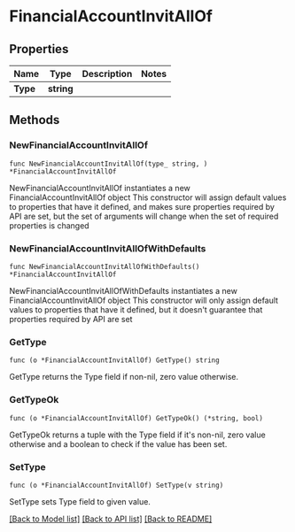 # FinancialAccountInvitAllOf

## Properties

Name | Type | Description | Notes
------------ | ------------- | ------------- | -------------
**Type** | **string** |  | 

## Methods

### NewFinancialAccountInvitAllOf

`func NewFinancialAccountInvitAllOf(type_ string, ) *FinancialAccountInvitAllOf`

NewFinancialAccountInvitAllOf instantiates a new FinancialAccountInvitAllOf object
This constructor will assign default values to properties that have it defined,
and makes sure properties required by API are set, but the set of arguments
will change when the set of required properties is changed

### NewFinancialAccountInvitAllOfWithDefaults

`func NewFinancialAccountInvitAllOfWithDefaults() *FinancialAccountInvitAllOf`

NewFinancialAccountInvitAllOfWithDefaults instantiates a new FinancialAccountInvitAllOf object
This constructor will only assign default values to properties that have it defined,
but it doesn't guarantee that properties required by API are set

### GetType

`func (o *FinancialAccountInvitAllOf) GetType() string`

GetType returns the Type field if non-nil, zero value otherwise.

### GetTypeOk

`func (o *FinancialAccountInvitAllOf) GetTypeOk() (*string, bool)`

GetTypeOk returns a tuple with the Type field if it's non-nil, zero value otherwise
and a boolean to check if the value has been set.

### SetType

`func (o *FinancialAccountInvitAllOf) SetType(v string)`

SetType sets Type field to given value.



[[Back to Model list]](../README.md#documentation-for-models) [[Back to API list]](../README.md#documentation-for-api-endpoints) [[Back to README]](../README.md)


